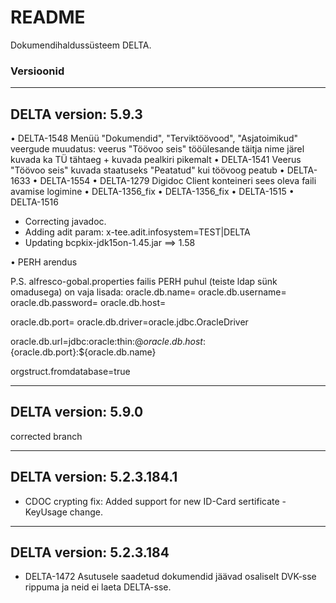 # README #

Dokumendihaldussüsteem DELTA.



### Versioonid ###
------------------------------------------------------------------------------------------
DELTA version: 5.9.3
------------------------------------------------------------------------------------------
•	DELTA-1548 Menüü "Dokumendid", "Terviktöövood", "Asjatoimikud" veergude muudatus: veerus "Töövoo seis" tööülesande täitja nime järel kuvada ka TÜ tähtaeg + kuvada pealkiri pikemalt
•	DELTA-1541 Veerus "Töövoo seis" kuvada staatuseks "Peatatud" kui töövoog peatub
•	DELTA-1633
•	DELTA-1554
•	DELTA-1279 Digidoc Client konteineri sees oleva faili avamise logimine
•	DELTA-1356_fix
•	DELTA-1356_fix
•	DELTA-1515
•	DELTA-1516

* Correcting javadoc.
* Adding adit param: x-tee.adit.infosystem=TEST|DELTA
* Updating bcpkix-jdk15on-1.45.jar ==> 1.58

•	PERH arendus

P.S. alfresco-gobal.properties failis PERH puhul (teiste ldap sünk omadusega) on vaja lisada:
oracle.db.name=
oracle.db.username=
oracle.db.password=
oracle.db.host=

oracle.db.port=
oracle.db.driver=oracle.jdbc.OracleDriver

oracle.db.url=jdbc:oracle:thin:@${oracle.db.host}:${oracle.db.port}:${oracle.db.name}

orgstruct.fromdatabase=true

------------------------------------------------------------------------------------------
DELTA version: 5.9.0
------------------------------------------------------------------------------------------
corrected branch

------------------------------------------------------------------------------------------
DELTA version: 5.2.3.184.1
------------------------------------------------------------------------------------------

* CDOC crypting fix: Added support for new ID-Card sertificate - KeyUsage change.

------------------------------------------------------------------------------------------
DELTA version: 5.2.3.184
------------------------------------------------------------------------------------------
* DELTA-1472 Asutusele saadetud dokumendid jäävad osaliselt DVK-sse rippuma ja neid ei laeta DELTA-sse.
